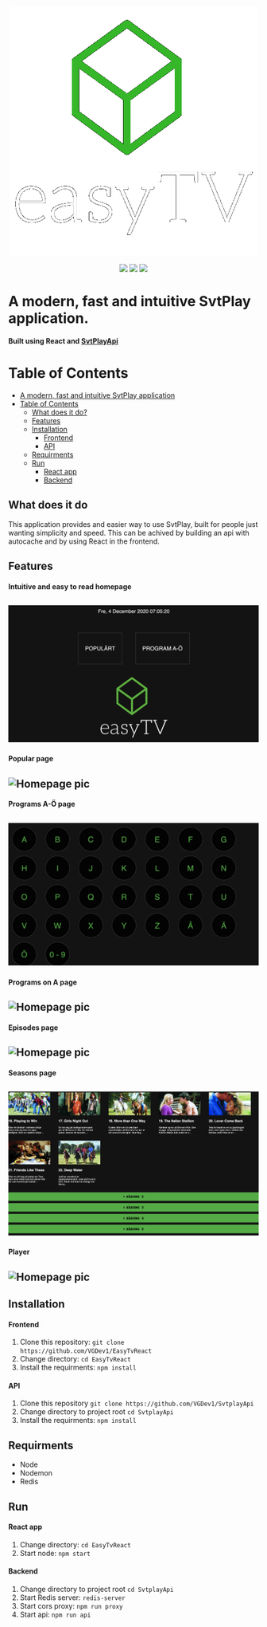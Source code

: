 <p align="center">
  <img src="https://raw.githubusercontent.com/VGDev1/EasyTvReact/master/resources/EasyTV.png" />
</p>
<p align="center">
  <img src="https://img.shields.io/travis/ta4j/ta4j/develop?label=develop" />
  <img src="https://img.shields.io/travis/ta4j/ta4j/master?label=master" />
  <img src="https://img.shields.io/badge/License-MIT-brightgreen.svg" />
</p>

# A modern, fast and intuitive SvtPlay application.

#### Built using React and [SvtPlayApi](https://github.com/VGDev1/SvtplayApi)

# Table of Contents

- [A modern, fast and intuitive SvtPlay application](#A-modern,-fast-and-intuitive-SvtPlay-application.)
- [Table of Contents](#table-of-contents)
  - [What does it do?](#what-does-it-do)
  - [Features](#Features)
  - [Installation](#Installation)
    - [Frontend](#Frontend)
    - [API](#API)
  - [Requirments](#Requirments)
  - [Run](#Run)
    - [React app](#React-app)
    - [Backend](#Backend)

## What does it do

This application provides and easier way to use SvtPlay, built for people just wanting simplicity and speed. This can be achived by building an api with autocache and by using React in the frontend.

## Features

#### Intuitive and easy to read homepage

## ![Homepage pic](./resources/homepage.png)

#### Popular page

## ![Homepage pic](./resources/popularview.png)

#### Programs A-Ö page

## ![Homepage pic](./resources/letterspage.png)

#### Programs on A page

## ![Homepage pic](./resources/lettersaview.png)

#### Episodes page

## ![Homepage pic](./resources/episodesview.png)

#### Seasons page

## ![Homepage pic](./resources/sesongsview.png)

#### Player

## ![Homepage pic](./resources/playerwithbar.png)

## Installation

#### Frontend

1. Clone this repository: `git clone https://github.com/VGDev1/EasyTvReact`
2. Change directory: `cd EasyTvReact`
3. Install the requirments: `npm install`

#### API

1. Clone this repository `git clone https://github.com/VGDev1/SvtplayApi`
2. Change directory to project root `cd SvtplayApi`
3. Install the requirments: `npm install`

## Requirments

- Node
- Nodemon
- Redis

## Run

#### React app

1. Change directory: `cd EasyTvReact`
2. Start node: `npm start`

#### Backend

1. Change directory to project root `cd SvtplayApi`
2. Start Redis server: `redis-server`
3. Start cors proxy: `npm run proxy`
4. Start api: `npm run api`
